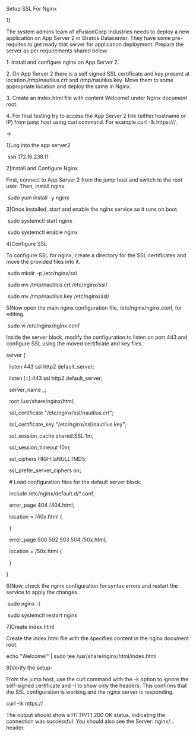 Setup SSL For Nginx



1]

The system admins team of xFusionCorp Industries needs to deploy a new application on App Server 2 in Stratos Datacenter. They have some pre-requites to get ready that server for application deployment. Prepare the server as per requirements shared below: 





1\. Install and configure nginx on App Server 2. 



2\. On App Server 2 there is a self signed SSL certificate and key present at location /tmp/nautilus.crt and /tmp/nautilus.key. Move them to some appropriate location and deploy the same in Nginx. 



3\. Create an index.html file with content Welcome! under Nginx document root. 



4\. For final testing try to access the App Server 2 link (either hostname or IP) from jump host using curl command. For example curl -Ik https://<app-server-ip>/.



->





1]Log into the app server2

&nbsp;ssh 172.16.238.11



2]Install and Configure Nginx



First, connect to App Server 2 from the jump host and switch to the root user. Then, install nginx.



&nbsp;sudo yum install -y nginx





3]Once installed, start and enable the nginx service so it runs on boot.

&nbsp;sudo systemctl start nginx

&nbsp;sudo systemctl enable nginx





4]Configure SSL



To configure SSL for nginx, create a directory for the SSL certificates and move the provided files into it.



&nbsp;sudo mkdir -p /etc/nginx/ssl

&nbsp;sudo mv /tmp/nautilus.crt /etc/nginx/ssl/

&nbsp;sudo mv /tmp/nautilus.key /etc/nginx/ssl/



5]Now open the main nginx configuration file, /etc/nginx/nginx.conf, for editing.

&nbsp;sudo vi /etc/nginx/nginx.conf



Inside the server block, modify the configuration to listen on port 443 and configure SSL using the moved certificate and key files.





server {

&nbsp;   listen       443 ssl http2 default\_server;

&nbsp;   listen       \[::]:443 ssl http2 default\_server;

&nbsp;   server\_name  \_;

&nbsp;   root         /usr/share/nginx/html;



&nbsp;   ssl\_certificate "/etc/nginx/ssl/nautilus.crt";

&nbsp;   ssl\_certificate\_key "/etc/nginx/ssl/nautilus.key";

&nbsp;   ssl\_session\_cache shared:SSL:1m;

&nbsp;   ssl\_session\_timeout  10m;

&nbsp;   ssl\_ciphers HIGH:!aNULL:!MD5;

&nbsp;   ssl\_prefer\_server\_ciphers on;



&nbsp;   # Load configuration files for the default server block.

&nbsp;   include /etc/nginx/default.d/\*.conf;



&nbsp;   error\_page 404 /404.html;

&nbsp;       location = /40x.html {

&nbsp;   }



&nbsp;   error\_page 500 502 503 504 /50x.html;

&nbsp;       location = /50x.html {

&nbsp;   }

}





6]Now, check the nginx configuration for syntax errors and restart the service to apply the changes.

&nbsp;sudo nginx -t 

&nbsp;sudo systemctl restart nginx





7]Create index.html



Create the index.html file with the specified content in the nginx document root.



echo "Welcome!" | sudo tee /usr/share/nginx/html/index.html





8]Verify the setup-

From the jump host, use the curl command with the -k option to ignore the self-signed certificate and -I to show only the headers. This confirms that the SSL configuration is working and the nginx server is responding.



curl -Ik https://<App-Server-2-IP-or-hostname>



The output should show a HTTP/1.1 200 OK status, indicating the connection was successful. You should also see the Server: nginx/... header.




